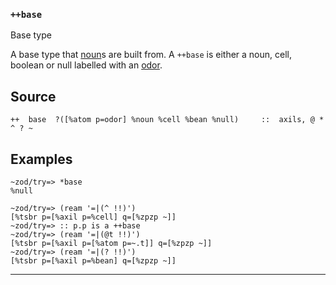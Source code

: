 
### `++base`

Base type

A base type that [noun]()s are built from. A `++base` is either a noun, cell, boolean or
null labelled with an [odor]().

Source
------

    ++  base  ?([%atom p=odor] %noun %cell %bean %null)     ::  axils, @ * ^ ? ~

Examples
--------

    ~zod/try=> *base
    %null

    ~zod/try=> (ream '=|(^ !!)')
    [%tsbr p=[%axil p=%cell] q=[%zpzp ~]]
    ~zod/try=> :: p.p is a ++base
    ~zod/try=> (ream '=|(@t !!)')
    [%tsbr p=[%axil p=[%atom p=~.t]] q=[%zpzp ~]]
    ~zod/try=> (ream '=|(? !!)')
    [%tsbr p=[%axil p=%bean] q=[%zpzp ~]]


***
